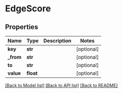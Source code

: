 # EdgeScore

## Properties
Name | Type | Description | Notes
------------ | ------------- | ------------- | -------------
**key** | **str** |  | [optional] 
**_from** | **str** |  | [optional] 
**to** | **str** |  | [optional] 
**value** | **float** |  | [optional] 

[[Back to Model list]](../README.md#documentation-for-models) [[Back to API list]](../README.md#documentation-for-api-endpoints) [[Back to README]](../README.md)


